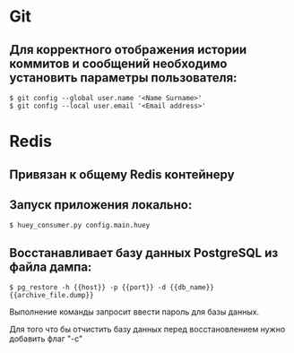# Git
## Для корректного отображения истории коммитов и сообщений необходимо установить параметры пользователя:
```
$ git config --global user.name '<Name Surname>'
$ git config --local user.email '<Email address>'
```

# Redis
## Привязан к общему Redis контейнеру

## Запуск приложения локально:
```
$ huey_consumer.py config.main.huey
```
## Восстанавливает базу данных PostgreSQL из файла дампа:
```
$ pg_restore -h {{host}} -p {{port}} -d {{db_name}} {{archive_file.dump}}
```
Выполнение команды запросит ввести пароль для базы данных.

Для того что бы отчистить базу данных перед восстановлением нужно добавить флаг "-c"
